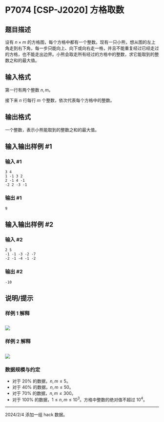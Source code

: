 # P7074 [CSP-J2020] 方格取数

## 题目描述

设有 $n \times m$ 的方格图，每个方格中都有一个整数。现有一只小熊，想从图的左上角走到右下角，每一步只能向上、向下或向右走一格，并且不能重复经过已经走过的方格，也不能走出边界。小熊会取走所有经过的方格中的整数，求它能取到的整数之和的最大值。

## 输入格式

第一行有两个整数 $n, m$。

接下来 $n$ 行每行 $m$ 个整数，依次代表每个方格中的整数。

## 输出格式

一个整数，表示小熊能取到的整数之和的最大值。

## 输入输出样例 #1

### 输入 #1

```
3 4
1 -1 3 2
2 -1 4 -1
-2 2 -3 -1
```

### 输出 #1

```
9
```

## 输入输出样例 #2

### 输入 #2

```
2 5
-1 -1 -3 -2 -7
-2 -1 -4 -1 -2
```

### 输出 #2

```
-10
```

## 说明/提示

### 样例 1 解释

![](https://cdn.luogu.com.cn/upload/image_hosting/sq4638pa.png)
---

### 样例 2 解释

![](https://cdn.luogu.com.cn/upload/image_hosting/7tfdyabk.png)
---

### 数据规模与约定
- 对于 $20\%$ 的数据，$n, m \le 5$。
- 对于 $40\%$ 的数据，$n, m \le 50$。
- 对于 $70\%$ 的数据，$n, m \le 300$。
- 对于 $100\%$ 的数据，$1 \le n,m \le 10^3$。方格中整数的绝对值不超过 $10^4$。



------------
2024/2/4 添加一组 hack 数据。